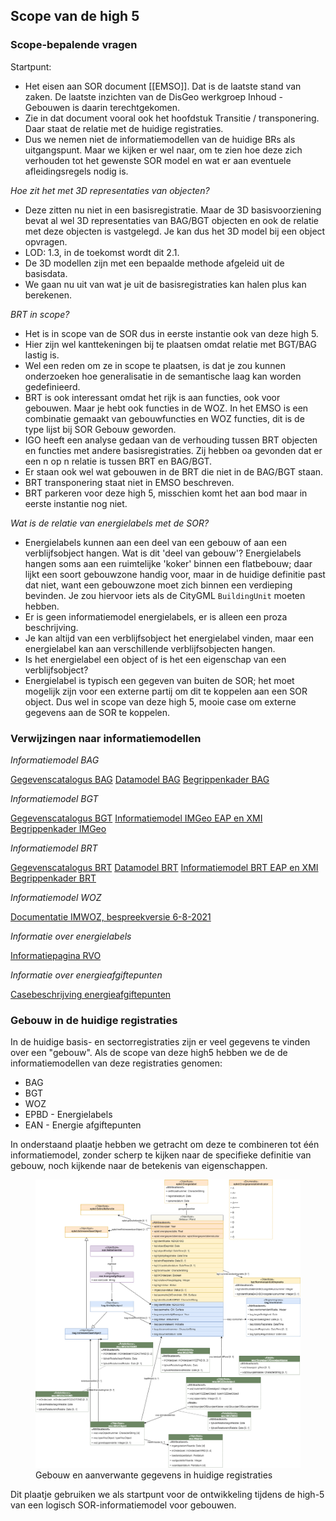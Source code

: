 ## Scope van de high 5


### Scope-bepalende vragen


Startpunt:
- Het eisen aan SOR document [[EMSO]]. Dat is de laatste stand van zaken. De laatste inzichten van de DisGeo werkgroep Inhoud - Gebouwen is daarin terechtgekomen. 
- Zie in dat document vooral ook het hoofdstuk Transitie / transponering. Daar staat de relatie met de huidige registraties. 
- Dus we nemen niet de informatiemodellen van de huidige BRs als uitgangspunt. Maar we kijken er wel naar, om te zien hoe deze zich verhouden tot het gewenste SOR model en wat er aan eventuele afleidingsregels nodig is.




*Hoe zit het met 3D representaties van objecten?*
- Deze zitten nu niet in een basisregistratie. Maar de 3D basisvoorziening bevat al wel 3D representaties van BAG/BGT objecten en ook de relatie met deze objecten is vastgelegd. Je kan dus het 3D model bij een object opvragen. 
- LOD: 1.3, in de toekomst wordt dit 2.1. 
- De 3D modellen zijn met een bepaalde methode afgeleid uit de basisdata.
- We gaan nu uit van wat je uit de basisregistraties kan halen plus kan berekenen. 

*BRT in scope?*
- Het is in scope van de SOR dus in eerste instantie ook van deze high 5. 
- Hier zijn wel kanttekeningen bij te plaatsen omdat relatie met BGT/BAG lastig is. 
- Wel een reden om ze in scope te plaatsen, is dat je zou kunnen onderzoeken hoe generalisatie in de semantische laag kan worden gedefinieerd. 
- BRT is ook interessant omdat het rijk is aan functies, ook voor gebouwen. Maar je hebt ook functies in de WOZ. In het EMSO is een combinatie gemaakt van gebouwfuncties en WOZ functies, dit is de type lijst bij SOR Gebouw geworden.
- IGO heeft een analyse gedaan van de verhouding tussen BRT objecten en functies met andere basisregistraties. Zij hebben oa gevonden dat er een n op n relatie is tussen BRT en BAG/BGT. 
- Er staan ook wel wat gebouwen in de BRT die niet in de BAG/BGT staan. 
- BRT transponering staat niet in EMSO beschreven. 
- BRT parkeren voor deze high 5, misschien komt het aan bod maar in eerste instantie nog niet.


*Wat is de relatie van energielabels met de SOR?*
- Energielabels kunnen aan een deel van een gebouw of aan een verblijfsobject hangen. Wat is dit 'deel van gebouw'? Energielabels hangen soms aan een ruimtelijke 'koker' binnen een flatbebouw; daar lijkt een soort gebouwzone handig voor, maar in de huidige definitie past dat niet, want een gebouwzone moet zich binnen een verdieping bevinden. Je zou hiervoor iets als de CityGML `BuildingUnit` moeten hebben.
- Er is geen informatiemodel energielabels, er is alleen een proza beschrijving. 
- Je kan altijd van een verblijfsobject het energielabel vinden, maar een energielabel kan aan verschillende verblijfsobjecten hangen. 
- Is het energielabel een object of is het een eigenschap van een verblijfsobject? 
- Energielabel is typisch een gegeven van buiten de SOR; het moet mogelijk zijn voor een externe partij om dit te koppelen aan een SOR object. Dus wel in scope van deze high 5, mooie case om externe gegevens aan de SOR te koppelen.

### Verwijzingen naar informatiemodellen


*Informatiemodel BAG*

[Gegevenscatalogus BAG](https://www.geobasisregistraties.nl/documenten/publicatie/2018/03/12/catalogus-2018)
[Datamodel BAG](https://bag.basisregistraties.overheid.nl/datamodel)
[Begrippenkader BAG](https://bag.basisregistraties.overheid.nl/resource?subject=https://bag.basisregistraties.overheid.nl/doc/begrippenkader/bag)

*Informatiemodel BGT*

[Gegevenscatalogus BGT](https://docs.geostandaarden.nl/imgeo/catalogus/bgt/)
[Informatiemodel IMGeo EAP en XMI](https://register.geostandaarden.nl/informatiemodel/imgeo/2.2/)
[Begrippenkader IMGeo](https://definities.geostandaarden.nl/imgeo)

*Informatiemodel BRT*

[Gegevenscatalogus BRT](https://www.kadaster.nl/-/brt-catalogus-productspecificaties)
[Datamodel BRT](https://brt.basisregistraties.overheid.nl/datamodel)
[Informatiemodel BRT EAP en XMI](https://register.geostandaarden.nl/informatiemodel/imbrt/1.2.3/)
[Begrippenkader BRT](https://brt.basisregistraties.overheid.nl/resource?subject=https://brt.basisregistraties.overheid.nl/doc/begrippenkader/top10nl)

*Informatiemodel WOZ*

[Documentatie IMWOZ, bespreekversie 6-8-2021](https://imvertor-tst.armatiek.nl/modellen/IMWOZ/IMWOZ.html)


*Informatie over energielabels*

[Informatiepagina RVO](https://www.rvo.nl/onderwerpen/duurzaam-ondernemen/gebouwen/hulpmiddelen-tools-en-inspiratie-gebouwen/ep-online)


*Informatie over energieafgiftepunten*

[Casebeschrijving energieafgiftepunten](https://github.com/Geonovum/disgeo-demo-3a/blob/main/energieafgiftepunten/afgiftepunten.md)





### Gebouw in de huidige registraties

In de huidige basis- en sectorregistraties zijn er veel gegevens te vinden over een "gebouw". Als de scope van deze high5 hebben we de de informatiemodellen van deze registraties genomen:
* BAG
* BGT
* WOZ
* EPBD - Energielabels
* EAN - Energie afgiftepunten

 In onderstaand plaatje hebben we getracht om deze te combineren tot één informatiemodel, zonder scherp te kijken naar de specifieke definitie van gebouw, noch kijkende naar de betekenis van eigenschappen.

<figure id="gebouw-huidige-registraties">
  <img src="media/gebouw-gegevens.drawio.png" alt="gebouw-huidige-registraties">
  <figcaption>Gebouw en aanverwante gegevens in huidige registraties</figcaption>
</figure>

Dit plaatje gebruiken we als startpunt voor de ontwikkeling tijdens de high-5 van een logisch SOR-informatiemodel voor gebouwen.

